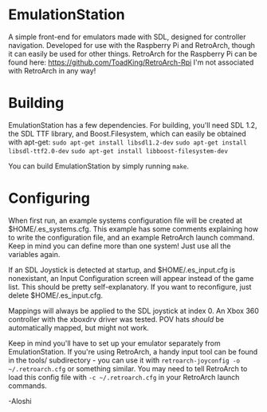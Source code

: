 EmulationStation
================

A simple front-end for emulators made with SDL, designed for controller navigation. Developed for use with the Raspberry Pi and RetroArch, though it can easily be used for other things.
RetroArch for the Raspberry Pi can be found here: https://github.com/ToadKing/RetroArch-Rpi
I'm not associated with RetroArch in any way!

Building
========

EmulationStation has a few dependencies. For building, you'll need SDL 1.2, the SDL TTF library, and Boost.Filesystem, which can easily be obtained with apt-get:
`sudo apt-get install libsdl1.2-dev`
`sudo apt-get install libsdl-ttf2.0-dev`
`sudo apt-get install libboost-filesystem-dev`

You can build EmulationStation by simply running `make`.

Configuring
===========

When first run, an example systems configuration file will be created at $HOME/.es_systems.cfg. This example has some comments explaining how to write the configuration file, and an example RetroArch launch command. Keep in mind you can define more than one system! Just use all the variables again.

If an SDL Joystick is detected at startup, and $HOME/.es_input.cfg is nonexistant, an Input Configuration screen will appear instead of the game list. This should be pretty self-explanatory. If you want to reconfigure, just delete $HOME/.es_input.cfg.

Mappings will always be applied to the SDL joystick at index 0. An Xbox 360 controller with the xboxdrv driver was tested. POV hats _should_ be automatically mapped, but might not work.

Keep in mind you'll have to set up your emulator separately from EmulationStation. If you're using RetroArch, a handy input tool can be found in the tools/ subdirectory - you can use it with `retroarch-joyconfig -o ~/.retroarch.cfg` or something similar. You may need to tell RetroArch to load this config file with `-c ~/.retroarch.cfg` in your RetroArch launch commands.

-Aloshi